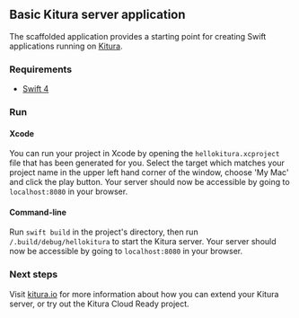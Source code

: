 ## Basic Kitura server application ##

The scaffolded application provides a starting point for creating Swift applications running on [Kitura](http://www.kitura.io/).

### Requirements
* [Swift 4](https://swift.org/download/)

### Run
#### Xcode
You can run your project in Xcode by opening the `hellokitura.xcproject` file that has been generated for you. Select the target  which matches your project name in the upper left hand corner of the window, choose 'My Mac' and click the play button. Your server should now be accessible by going to `localhost:8080` in your browser.

#### Command-line
Run `swift build` in the project's directory, then run `/.build/debug/hellokitura` to start the Kitura server. Your server should now be accessible by going to `localhost:8080` in your browser.

### Next steps
Visit [kitura.io](http://www.kitura.io/) for more information about how you can extend your Kitura server, or try out the Kitura Cloud Ready project.
